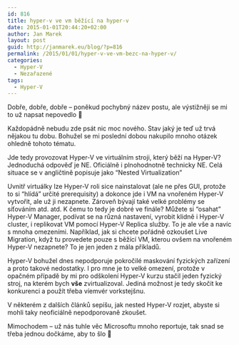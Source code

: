 ```yaml
---
id: 816
title: hyper-v ve vm běžící na hyper-v
date: 2015-01-01T20:44:20+02:00
author: Jan Marek
layout: post
guid: http://janmarek.eu/blog/?p=816
permalink: /2015/01/01/hyper-v-ve-vm-bezc-na-hyper-v/
categories:
  - Hyper-V
  - Nezařazené
tags:
  - Hyper-V
---
```

Dobře, dobře, dobře – poněkud pochybný název postu, ale výstižněji se mi to už napsat nepovedlo 🙂

Každopádně nebudu zde psát nic moc nového. Stav jaký je teď už trvá nějakou tu dobu. Bohužel se mi poslední dobou nakupilo mnoho otázek ohledně tohoto tématu.

Jde tedy provozovat Hyper-V ve virtuálním stroji, který běží na Hyper-V? Jednoduchá odpověď je NE. Oficiálně i plnohodnotně technicky NE. Celá situace se v angličtině popisuje jako “Nested Virtualization”

<!--more Přečtěte si více!-->

Uvnitř virtuálky lze Hyper-V roli sice nainstalovat (ale ne přes GUI, protože to si “hlídá” určité prerequisity) a dokonce jde i VM na vnořeném Hyper-V vytvořit, ale už ji nezapnete. Zároveň bývají také velké problémy se síťováním atd. atd. K čemu to tedy je dobré ve finále? Můžete si “osahat” Hyper-V Manager, podívat se na různá nastavení, vyrobit klidně i Hyper-V cluster, i replikovat VM pomocí Hyper-V Replica služby. To je ale vše a navíc s mnoha omezeními. Například, jak si chcete pořádně ozkoušet Live Migration, když tu provedete pouze s běžící VM, kterou ovšem na vnořeném Hyper-V nezapnete? To je jen jeden z mála příkladů.

Hyper-V bohužel dnes nepodporuje pokročilé maskování fyzických zařízení a proto takové nedostatky. I pro mne je to velké omezení, protože v opačném případě by mi pro odškolení Hyper-V kurzu stačil jeden fyzický stroj, na kterém bych **vše** zvirtualizoval. Jediná možnost je tedy skočit ke konkurenci a použít třeba víemvér vorkstejšnu.

V některém z dalších článků sepíšu, jak nested Hyper-V rozjet, abyste si mohli taky neoficiálně nepodporovaně zkoušet.

Mimochodem – už nás tuhle věc Microsoftu mnoho reportuje, tak snad se třeba jednou dočkáme, aby to šlo 🙂


